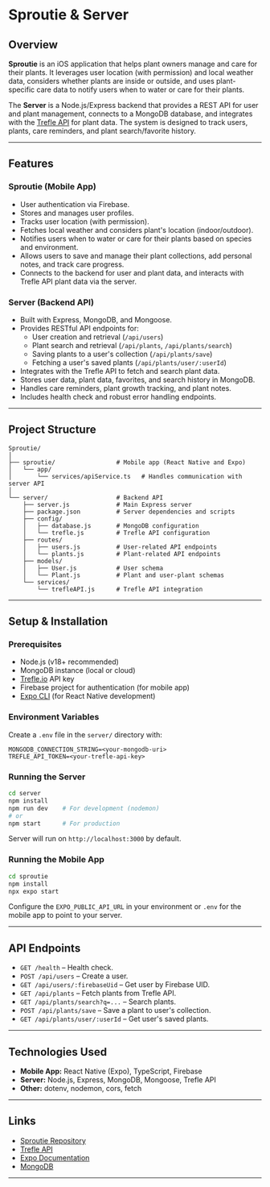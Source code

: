 # Sproutie & Server

## Overview

**Sproutie** is an iOS application that helps plant owners manage and care for their plants. It leverages user location (with permission) and local weather data, considers whether plants are inside or outside, and uses plant-specific care data to notify users when to water or care for their plants.

The **Server** is a Node.js/Express backend that provides a REST API for user and plant management, connects to a MongoDB database, and integrates with the [Trefle API](https://trefle.io/) for plant data. The system is designed to track users, plants, care reminders, and plant search/favorite history.

---

## Features

### Sproutie (Mobile App)
- User authentication via Firebase.
- Stores and manages user profiles.
- Tracks user location (with permission).
- Fetches local weather and considers plant's location (indoor/outdoor).
- Notifies users when to water or care for their plants based on species and environment.
- Allows users to save and manage their plant collections, add personal notes, and track care progress.
- Connects to the backend for user and plant data, and interacts with Trefle API plant data via the server.

### Server (Backend API)
- Built with Express, MongoDB, and Mongoose.
- Provides RESTful API endpoints for:
  - User creation and retrieval (`/api/users`)
  - Plant search and retrieval (`/api/plants`, `/api/plants/search`)
  - Saving plants to a user's collection (`/api/plants/save`)
  - Fetching a user's saved plants (`/api/plants/user/:userId`)
- Integrates with the Trefle API to fetch and search plant data.
- Stores user data, plant data, favorites, and search history in MongoDB.
- Handles care reminders, plant growth tracking, and plant notes.
- Includes health check and robust error handling endpoints.

---

## Project Structure

```
Sproutie/
│
├── sproutie/                 # Mobile app (React Native and Expo)
│   └── app/
│       └── services/apiService.ts   # Handles communication with server API
│
└── server/                   # Backend API
    ├── server.js             # Main Express server
    ├── package.json          # Server dependencies and scripts
    ├── config/
    │   ├── database.js       # MongoDB configuration
    │   └── trefle.js         # Trefle API configuration
    ├── routes/
    │   ├── users.js          # User-related API endpoints
    │   └── plants.js         # Plant-related API endpoints
    ├── models/
    │   ├── User.js           # User schema
    │   └── Plant.js          # Plant and user-plant schemas
    └── services/
        └── trefleAPI.js      # Trefle API integration
```

---

## Setup & Installation

### Prerequisites
- Node.js (v18+ recommended)
- MongoDB instance (local or cloud)
- [Trefle.io](https://trefle.io/) API key
- Firebase project for authentication (for mobile app)
- [Expo CLI](https://docs.expo.dev/) (for React Native development)

### Environment Variables

Create a `.env` file in the `server/` directory with:
```
MONGODB_CONNECTION_STRING=<your-mongodb-uri>
TREFLE_API_TOKEN=<your-trefle-api-key>
```

### Running the Server

```bash
cd server
npm install
npm run dev    # For development (nodemon)
# or
npm start      # For production
```

Server will run on `http://localhost:3000` by default.

### Running the Mobile App

```bash
cd sproutie
npm install
npx expo start
```

Configure the `EXPO_PUBLIC_API_URL` in your environment or `.env` for the mobile app to point to your server.

---

## API Endpoints

- `GET /health` – Health check.
- `POST /api/users` – Create a user.
- `GET /api/users/:firebaseUid` – Get user by Firebase UID.
- `GET /api/plants` – Fetch plants from Trefle API.
- `GET /api/plants/search?q=...` – Search plants.
- `POST /api/plants/save` – Save a plant to user's collection.
- `GET /api/plants/user/:userId` – Get user's saved plants.

---

## Technologies Used

- **Mobile App:** React Native (Expo), TypeScript, Firebase
- **Server:** Node.js, Express, MongoDB, Mongoose, Trefle API
- **Other:** dotenv, nodemon, cors, fetch

---


## Links

- [Sproutie Repository](https://github.com/josephmusngi21/Sproutie)
- [Trefle API](https://trefle.io/)
- [Expo Documentation](https://docs.expo.dev/)
- [MongoDB](https://www.mongodb.com/)

---
